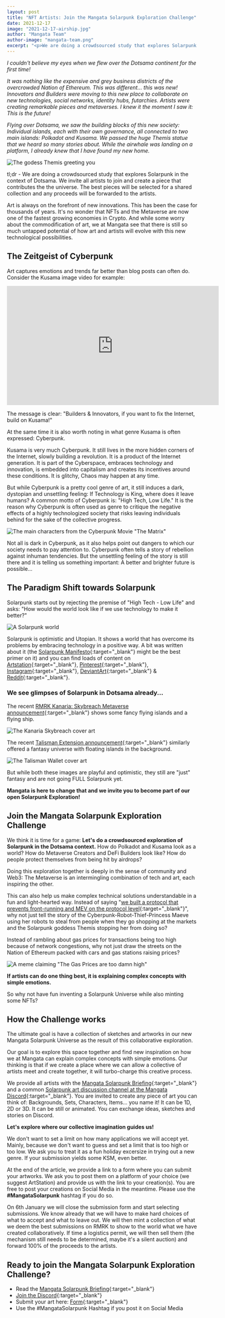 ```yaml
---
layout: post
title: "NFT Artists: Join the Mangata Solarpunk Exploration Challenge"
date: 2021-12-17
image: "2021-12-17-airship.jpg"
author: "Mangata Team"
author-image: "mangata-team.png"
excerpt: "<p>We are doing a crowdsourced study that explores Solarpunk in the context of Dotsama. We invite all artists to join and create a piece that contributes the the universe. The best pieces will be selected for a shared collection and any proceeds will be forwarded to the artists.</p>"
---
```


*I couldn't believe my eyes when we flew over the Dotsama continent for the first time!*

*It was nothing like the expensive and grey business districts of the overcrowded Nation of Ethereum. This was different... this was new! Innovators and Builders were moving to this new place to collaborate on new technologies, social networks, identity hubs, futarchies. Artists were creating remarkable pieces and metaverses. I knew it the moment I saw it: This is the future!*

*Flying over Dotsama, we saw the building blocks of this new society: Individual islands, each with their own governance, all connected to two main islands: Polkadot and Kusama. We passed the huge Themis statue that we heard so many stories about. While the airwhale was landing on a platform, I already knew that I have found my new home.*

![The godess Themis greeting you](/assets/posts/themis-cover.png)

tl;dr - We are doing a crowdsourced study that explores Solarpunk in the context of Dotsama. We invite all artists to join and create a piece that contributes the the universe. The best pieces will be selected for a shared collection and any proceeds will be forwarded to the artists.

Art is always on the forefront of new innovations. This has been the case for thousands of years. It's no wonder that NFTs and the Metaverse are now one of the fastest growing economies in Crypto. And while some worry about the commodification of art, we at Mangata see that there is still so much untapped potential of how art and artists will evolve with this new technological possibilities.

## The Zeitgeist of Cyberpunk

Art captures emotions and trends far better than blog posts can often do. Consider the Kusama image video for example:

<iframe width="560" height="315" src="https://www.youtube.com/embed/bMegZaFfrzI" title="YouTube video player" frameborder="0" allow="accelerometer; autoplay; clipboard-write; encrypted-media; gyroscope; picture-in-picture" allowfullscreen></iframe>

The message is clear: "Builders & Innovators, if you want to fix the Internet, build on Kusama!"

At the same time it is also worth noting in what genre Kusama is often expressed: Cyberpunk.

Kusama is very much Cyberpunk. It still lives in the more hidden corners of the Internet, slowly building a revolution. It is a product of the Internet generation. It is part of the Cyberspace, embraces technology and innovation, is embedded into capitalism and creates its incentives around these conditions. It is glitchy, Chaos may happen at any time.

But while Cyberpunk is a pretty cool genre of art, it still induces a dark, dystopian and unsettling feeling: If Technology is King, where does it leave humans? A common motto of Cyberpunk is: "High Tech, Low Life." It is the reason why Cyberpunk is often used as genre to critique the negative effects of a highly technologized society that risks leaving individuals behind for the sake of the collective progress.

![The main characters from the Cyberpunk Movie "The Matrix"](/assets/posts/2021-12-17-matrix.png)

Not all is dark in Cyberpunk, as it also helps point out dangers to which our society needs to pay attention to. Cyberpunk often tells a story of rebellion against inhuman tendencies. But the unsettling feeling of the story is still there and it is telling us something important: A better and brighter future is possible...

## The Paradigm Shift towards Solarpunk

Solarpunk starts out by rejecting the premise of "High Tech - Low Life" and asks: "How would the world look like if we use technology to make it better?"

![A Solarpunk world](/assets/posts/2021-12-17-solarpunk.png)

Solarpunk is optimistic and Utopian. It shows a world that has overcome its problems by embracing technology in a positive way. A bit was written about it (the [Solarpunk Manifesto](https://www.re-des.org/a-solarpunk-manifesto/){:target="\_blank"} might be the best primer on it) and you can find loads of content on [Artstation](https://www.artstation.com/search?sort_by=relevance&query=solarpunk){:target="\_blank"}, [Pinterest](https://www.pinterest.at/search/pins/?q=solarpunk){:target="\_blank"}, [Instagram](https://www.instagram.com/explore/tags/solarpunk/){:target="\_blank"}, [DeviantArt](https://www.deviantart.com/search?q=solarpunk){:target="\_blank"} & [Reddit](https://www.reddit.com/r/solarpunk/top/?t=month){:target="\_blank"}. 

### We see glimpses of Solarpunk in Dotsama already...

The recent [RMRK Kanaria: Skybreach Metaverse announcement](https://app.subsocial.network/@rmrkapp/introducing-kanaria-skybreach-27024){:target="\_blank"} shows some fancy flying islands and a flying ship.

![The Kanaria Skybreach cover art](/assets/posts/2021-12-17-kanaria.png)

The recent [Talisman Extension announcement](https://medium.com/we-are-talisman/the-talisman-extension-is-here-247842989f9d){:target="\_blank"} similarly offered a fantasy universe with floating islands in the background. 

![The Talisman Wallet cover art](/assets/posts/2021-12-17-talisman.png)

But while both these images are playful and optimistic, they still are "just" fantasy and are not going FULL Solarpunk yet.

**Mangata is here to change that and we invite you to become part of our open Solarpunk Exploration!**

## Join the Mangata Solarpunk Exploration Challenge

We think it is time for a game: **Let's do a crowdsourced exploration of Solarpunk in the Dotsama context.** How do Polkadot and Kusama look as a world? How do Metaverse Creators and DeFi Builders look like? How do people protect themselves from being hit by airdrops?

Doing this exploration together is deeply in the sense of community and Web3: The Metaverse is an intermingling combination of tech and art, each inspiring the other.

This can also help us make complex technical solutions understandable in a fun and light-hearted way. Instead of saying "[we built a protocol that prevents front-running and MEV on the protocol level](https://blog.mangata.finance/blog/2021-10-10-themis-protocol/){:target="\_blank"}", why not just tell the story of the Cyberpunk-Robot-Thief-Princess Maeve using her robots to steal from people when they go shopping at the markets and the Solarpunk goddess Themis stopping her from doing so? 

Instead of rambling about gas prices for transactions being too high because of network congestions, why not just draw the streets on the Nation of Ethereum packed with cars and gas stations raising prices?

![A meme claiming "The Gas Prices are too damn high"](/assets/posts/2021-12-17-gas-prices.png)

**If artists can do one thing best, it is explaining complex concepts with simple emotions.**

So why not have fun inventing a Solarpunk Universe while also minting some NFTs?

## How the Challenge works
The ultimate goal is have a collection of sketches and artworks in our new Mangata Solarpunk Universe as the result of this collaborative exploration.

Our goal is to explore this space together and find new inspiration on how we at Mangata can explain complex concepts with simple emotions. Our thinking is that if we create a place where we can allow a collective of artists meet and create together, it will turbo-charge this creative process. 

We provide all artists with the [Mangata Solarpunk Briefing](/assets/posts/Mangata_Solarpunk_Briefing.pdf){:target="\_blank"} and a common [Solarpunk art discussion channel at the Mangata Discord](https://discord.gg/wTjd22gPWG){:target="\_blank"}. You are invited to create any piece of art you can think of: Backgrounds, Sets, Characters, Items... you name it! It can be 1D, 2D or 3D. It can be still or animated. You can exchange ideas, sketches and stories on Discord.

**Let's explore where our collective imagination guides us!**

We don't want to set a limit on how many applications we will accept yet. Mainly, because we don't want to guess and set a limit that is too high or too low. We ask you to treat it as a fun holiday excersize in trying out a new genre. If your submission yields some KSM, even better.

At the end of the article, we provide a link to a form where you can submit your artworks. We ask you to post them on a platform of your choice (we suggest ArtStation) and provide us with the link to your creation(s). You are free to post your creations on Social Media in the meantime. Please use the **#MangataSolarpunk** hashtag if you do so.

On 6th January we will close the submission form and start selecting submissions. We know already that we will have to make hard choices of what to accept and what to leave out. We will then mint a collection of what we deem the best submissions on RMRK to show to the world what we have created collaboratively. If time a logistics permit, we will then sell them (the mechanism still needs to be determined, maybe it's a silent auction) and forward 100% of the proceeds to the artists.

## Ready to join the Mangata Solarpunk Exploration Challenge?

- Read the [Mangata Solarpunk Briefing](/assets/posts/Mangata_Solarpunk_Briefing.pdf){:target="\_blank"}
- [Join the Discord](https://discord.com/invite/wTjd22gPWG){:target="\_blank"}
- Submit your art here: [Form](https://docs.google.com/forms/d/e/1FAIpQLSe8ZFnbvG_miL6P8OVRRi267cdGY96SnzZZ1yTX81sjr2d2Kw/viewform?usp=sf_link){:target="\_blank"}
- Use the #MangataSolarpunk Hashtag if you post it on Social Media
